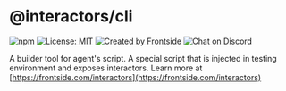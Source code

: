 # @interactors/cli

[![npm](https://img.shields.io/npm/v/@interactors/cli.svg)](https://www.npmjs.com/package/@interactors/cli)
[![License: MIT](https://img.shields.io/badge/License-MIT-yellow.svg)](https://opensource.org/licenses/MIT)
[![Created by Frontside](https://img.shields.io/badge/created%20by-frontside-26abe8.svg)](https://frontside.com)
[![Chat on Discord](https://img.shields.io/discord/700803887132704931?Label=Discord)](https://discord.gg/mv4uxxcAKd)

A builder tool for agent's script. A special script that is injected in testing environment and exposes interactors.
Learn more at [https://frontside.com/interactors](https://frontside.com/interactors)

